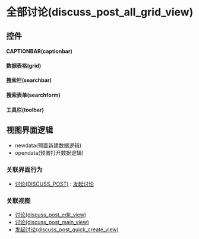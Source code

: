 # 全部讨论(discuss_post_all_grid_view)  <!-- {docsify-ignore-all} -->



## 控件
#### CAPTIONBAR(captionbar)
#### 数据表格(grid)
#### 搜索栏(searchbar)
#### 搜索表单(searchform)
#### 工具栏(toolbar)

## 视图界面逻辑
  * newdata(预置新建数据逻辑)
  * opendata(预置打开数据逻辑)


### 关联界面行为
  * [讨论(DISCUSS_POST)](module/Team/discuss_post) : [发起讨论](module/Team/discuss_post#界面行为)

### 关联视图
  * [讨论(discuss_post_edit_view)](app/view/discuss_post_edit_view)
  * [讨论(discuss_post_main_view)](app/view/discuss_post_main_view)
  * [发起讨论(discuss_post_quick_create_view)](app/view/discuss_post_quick_create_view)

<script>
 const { createApp } = Vue
  createApp({
    data() {
      return {

      }
    }
  }).use(ElementPlus).mount('#app')
</script>